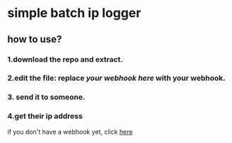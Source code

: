 # simple batch ip logger

## how to use?
### 1.download the repo and extract.
### 2.edit the file: replace *your webhook here* with your webhook.
### 3. send it to someone.
### 4.get their ip address

if you don't have a webhook yet, click [here](https://docs.gitlab.com/ee/user/project/integrations/discord_notifications.html)

